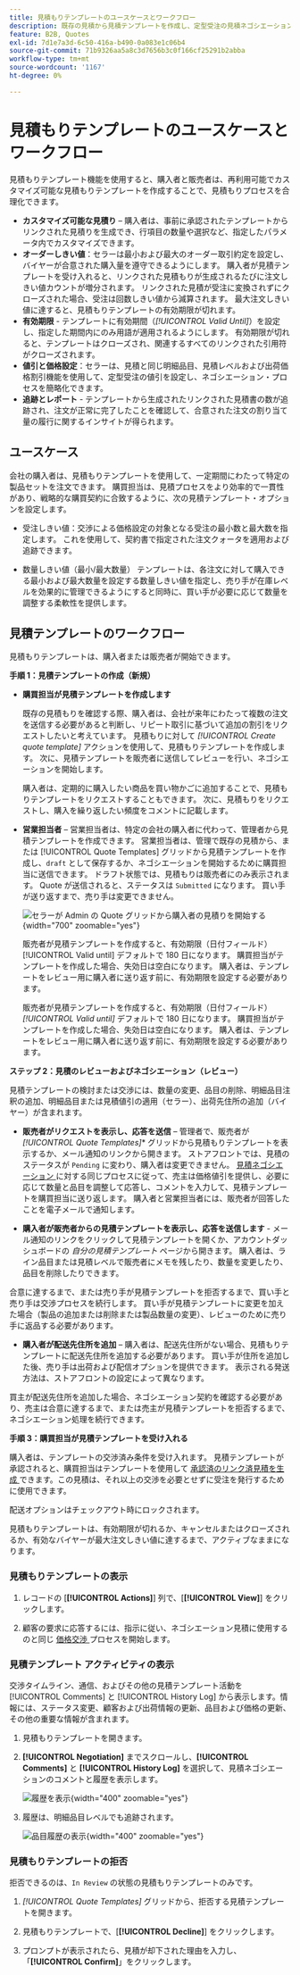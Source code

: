 ```yaml
---
title: 見積もりテンプレートのユースケースとワークフロー
description: 既存の見積から見積テンプレートを作成し、定型受注の見積ネゴシエーションを合理化します。
feature: B2B, Quotes
exl-id: 7d1e7a3d-6c50-416a-b490-0a083e1c06b4
source-git-commit: 71b9326aa5a8c3d7656b3c0f166cf25291b2abba
workflow-type: tm+mt
source-wordcount: '1167'
ht-degree: 0%

---
```


# 見積もりテンプレートのユースケースとワークフロー

見積もりテンプレート機能を使用すると、購入者と販売者は、再利用可能でカスタマイズ可能な見積もりテンプレートを作成することで、見積もりプロセスを合理化できます。

- **カスタマイズ可能な見積り** – 購入者は、事前に承認されたテンプレートからリンクされた見積りを生成でき、行項目の数量や選択など、指定したパラメータ内でカスタマイズできます。
- **オーダーしきい値**：セラーは最小および最大のオーダー取引約定を設定し、バイヤーが合意された購入量を遵守できるようにします。 購入者が見積テンプレートを受け入れると、リンクされた見積もりが生成されるたびに注文しきい値カウントが増分されます。 リンクされた見積が受注に変換されずにクローズされた場合、受注は回数しきい値から減算されます。 最大注文しきい値に達すると、見積もりテンプレートの有効期限が切れます。
- **有効期限** - テンプレートに有効期間（*[!UICONTROL Valid Until]*）を設定し、指定した期間内にのみ用語が適用されるようにします。 有効期限が切れると、テンプレートはクローズされ、関連するすべてのリンクされた引用符がクローズされます。
- **値引と価格設定**：セラーは、見積と同じ明細品目、見積レベルおよび出荷価格割引機能を使用して、定型受注の値引を設定し、ネゴシエーション・プロセスを簡略化できます。
- **追跡とレポート** - テンプレートから生成されたリンクされた見積書の数が追跡され、注文が正常に完了したことを確認して、合意された注文の割り当て量の履行に関するインサイトが得られます。

## ユースケース

会社の購入者は、見積もりテンプレートを使用して、一定期間にわたって特定の製品セットを注文できます。 購買担当は、見積プロセスをより効率的で一貫性があり、戦略的な購買契約に合致するように、次の見積テンプレート・オプションを設定します。

- 受注しきい値：交渉による価格設定の対象となる受注の最小数と最大数を指定します。 これを使用して、契約書で指定された注文クォータを適用および追跡できます。

- 数量しきい値（最小/最大数量） テンプレートは、各注文に対して購入できる最小および最大数量を設定する数量しきい値を指定し、売り手が在庫レベルを効果的に管理できるようにすると同時に、買い手が必要に応じて数量を調整する柔軟性を提供します。

## 見積テンプレートのワークフロー

見積もりテンプレートは、購入者または販売者が開始できます。

**手順 1：見積テンプレートの作成（新規）**

- **購買担当が見積テンプレートを作成します**

  既存の見積もりを確認する際、購入者は、会社が来年にわたって複数の注文を送信する必要があると判断し、リピート取引に基づいて追加の割引をリクエストしたいと考えています。 見積もりに対して *[!UICONTROL Create quote template]* アクションを使用して、見積もりテンプレートを作成します。 次に、見積テンプレートを販売者に送信してレビューを行い、ネゴシエーションを開始します。

  購入者は、定期的に購入したい商品を買い物かごに追加することで、見積もりテンプレートをリクエストすることもできます。 次に、見積もりをリクエストし、購入を繰り返したい頻度をコメントに記載します。

- **営業担当者** – 営業担当者は、特定の会社の購入者に代わって、管理者から見積テンプレートを作成できます。 営業担当者は、管理で既存の見積から、または [!UICONTROL Quote Templates] グリッドから見積テンプレートを作成し、`draft` として保存するか、ネゴシエーションを開始するために購買担当に送信できます。 ドラフト状態では、見積もりは販売者にのみ表示されます。 Quote が送信されると、ステータスは `Submitted` になります。 買い手が送り返すまで、売り手は変更できません。

  ![ セラーが Admin の Quote グリッドから購入者の見積りを開始する ](./assets/quote-template-create-from-grid.png){width="700" zoomable="yes"}

  販売者が見積テンプレートを作成すると、有効期限（日付フィールド） [!UICONTROL Valid until] デフォルトで 180 日になります。 購買担当がテンプレートを作成した場合、失効日は空白になります。  購入者は、テンプレートをレビュー用に購入者に送り返す前に、有効期限を設定する必要があります。

  販売者が見積テンプレートを作成すると、有効期限（日付フィールド） *[!UICONTROL Valid until]* デフォルトで 180 日になります。 購買担当がテンプレートを作成した場合、失効日は空白になります。  購入者は、テンプレートをレビュー用に購入者に送り返す前に、有効期限を設定する必要があります。

**ステップ 2：見積のレビューおよびネゴシエーション（レビュー）**

見積テンプレートの検討または交渉には、数量の変更、品目の削除、明細品目注釈の追加、明細品目または見積値引の適用（セラー）、出荷先住所の追加（バイヤー）が含まれます。

- **販売者がリクエストを表示し、応答を送信** – 管理者で、販売者が *[!UICONTROL Quote Templates]** グリッドから見積もりテンプレートを表示するか、メール通知のリンクから開きます。 ストアフロントでは、見積のステータスが `Pending` に変わり、購入者は変更できません。 [ 見積ネゴシエーション ](quote-price-negotiation.md) に対する同じプロセスに従って、売主は価格値引を提供し、必要に応じて数量と品目を調整して応答し、コメントを入力して、見積テンプレートを購買担当に送り返します。 購入者と営業担当者には、販売者が回答したことを電子メールで通知します。

- **購入者が販売者からの見積テンプレートを表示し、応答を送信します** - メール通知のリンクをクリックして見積テンプレートを開くか、アカウントダッシュボードの _自分の見積テンプレート_ ページから開きます。 購入者は、ライン品目または見積レベルで販売者にメモを残したり、数量を変更したり、品目を削除したりできます。

合意に達するまで、または売り手が見積テンプレートを拒否するまで、買い手と売り手は交渉プロセスを続行します。 買い手が見積テンプレートに変更を加えた場合（製品の追加または削除または製品数量の変更）、レビューのために売り手に返品する必要があります。

- **購入者が配送先住所を追加** – 購入者は、配送先住所がない場合、見積もりテンプレートに配送先住所を追加する必要があります。 買い手が住所を追加した後、売り手は出荷および配信オプションを提供できます。 表示される発送方法は、ストアフロントの設定によって異なります。

買主が配送先住所を追加した場合、ネゴシエーション契約を確認する必要があり、売主は合意に達するまで、または売主が見積テンプレートを拒否するまで、ネゴシエーション処理を続行できます。

**手順 3：購買担当が見積テンプレートを受け入れる**

購入者は、テンプレートの交渉済み条件を受け入れます。 見積テンプレートが承認されると、購買担当はテンプレートを使用して [ 承認済のリンク済見積を生成 ](account-dashboard-my-quote-templates.md#generate-a-linked-quote) できます。この見積は、それ以上の交渉を必要とせずに受注を発行するために使用できます。

配送オプションはチェックアウト時にロックされます。

見積もりテンプレートは、有効期限が切れるか、キャンセルまたはクローズされるか、有効なバイヤーが最大注文しきい値に達するまで、アクティブなままになります。

### 見積もりテンプレートの表示

1. レコードの [**[!UICONTROL Actions]**] 列で、[**[!UICONTROL View]**] をクリックします。

1. 顧客の要求に応答するには、指示に従い、ネゴシエーション見積に使用するのと同じ [ 価格交渉 ](quote-price-negotiation.md) プロセスを開始します。

### 見積テンプレート アクティビティの表示

交渉タイムライン、通信、およびその他の見積テンプレート活動を [!UICONTROL Comments] と [!UICONTROL History Log] から表示します。情報には、ステータス変更、顧客および出荷情報の更新、品目および価格の更新、その他の重要な情報が含まれます。

1. 見積もりテンプレートを開きます。

1. **[!UICONTROL Negotiation]** までスクロールし、**[!UICONTROL Comments]** と **[!UICONTROL History Log]** を選択して、見積ネゴシエーションのコメントと履歴を表示します。

   ![ 履歴を表示 ](./assets/quote-view-history.png){width="400" zoomable="yes"}

1. 履歴は、明細品目レベルでも追跡されます。

   ![ 品目履歴の表示 ](./assets/quote-view-line-item-history.png){width="400" zoomable="yes"}

### 見積もりテンプレートの拒否

拒否できるのは、`In Review` の状態の見積もりテンプレートのみです。

1. *[!UICONTROL Quote Templates]* グリッドから、拒否する見積テンプレートを開きます。

1. 見積もりテンプレートで、[**[!UICONTROL Decline]**] をクリックします。

1. プロンプトが表示されたら、見積が却下された理由を入力し、「**[!UICONTROL Confirm]**」をクリックします。
